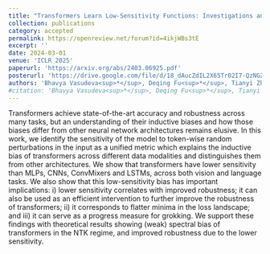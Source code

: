 ```yaml
---
title: "Transformers Learn Low-Sensitivity Functions: Investigations and Implications"
collection: publications
category: accepted
permalink: https://openreview.net/forum?id=4ikjWBs3tE
excerpt: ''
date: 2024-03-01
venue: 'ICLR 2025'
paperurl: 'https://arxiv.org/abs/2403.06925.pdf'
posterurl: 'https://drive.google.com/file/d/18_dAucZdIL2X65Tr02I7-QzNGZq_wHMX/view?usp=share_link'
authors: 'Bhavya Vasudeva<sup>*</sup>, Deqing Fu<sup>*</sup>, Tianyi Zhou, Elliott Kau, Youqi Huang, Vatsal Sharan'
#citation: 'Bhavya Vasudeva<sup>*</sup>, Deqing Fu<sup>*</sup>, Tianyi Zhou, Elliott Kau, Youqi Huang, Vatsal Sharan. &quot;Transformers Learn Low-Sensitivity Functions: Investigations and Implications.&quot; <i>ICLR 2025</i>.'
---
```


Transformers achieve state-of-the-art accuracy and robustness across many tasks, but an understanding of their inductive biases and how those biases differ from other neural network architectures remains elusive. In this work, we identify the sensitivity of the model to token-wise random perturbations in the input as a unified metric which explains the inductive bias of transformers across different data modalities and distinguishes them from other architectures. We show that transformers have lower sensitivity than MLPs, CNNs, ConvMixers and LSTMs, across both vision and language tasks. We also show that this low-sensitivity bias has important implications: i) lower sensitivity correlates with improved robustness; it can also be used as an efficient intervention to further improve the robustness of transformers; ii) it corresponds to flatter minima in the loss landscape; and iii) it can serve as a progress measure for grokking. We support these findings with theoretical results showing (weak) spectral bias of transformers in the NTK regime, and improved robustness due to the lower sensitivity.
